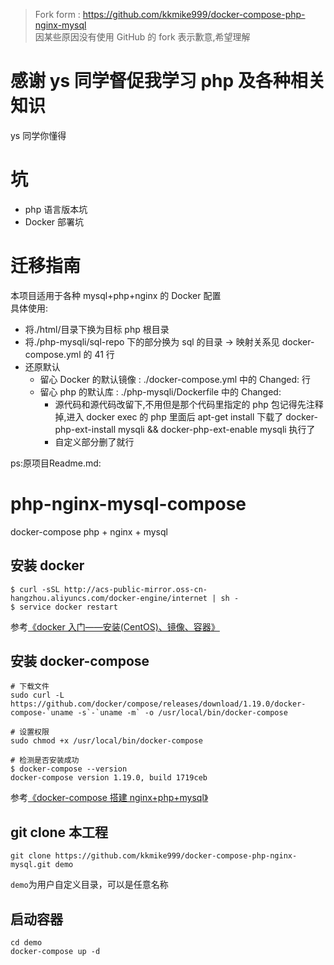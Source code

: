 > Fork form : https://github.com/kkmike999/docker-compose-php-nginx-mysql  
> 因某些原因没有使用 GitHub 的 fork 表示歉意,希望理解

# 感谢 ys 同学督促我学习 php 及各种相关知识

ys 同学你懂得

# 坑

- php 语言版本坑
- Docker 部署坑

# 迁移指南

本项目适用于各种 mysql+php+nginx 的 Docker 配置  
具体使用:

- 将./html/目录下换为目标 php 根目录
- 将./php-mysqli/sql-repo 下的部分换为 sql 的目录 -> 映射关系见 docker-compose.yml 的 41 行
- 还原默认
  - 留心 Docker 的默认镜像 : ./docker-compose.yml 中的 Changed: 行
  - 留心 php 的默认库 : ./php-mysqli/Dockerfile 中的 Changed:
    - 源代码和源代码改留下,不用但是那个代码里指定的 php 包记得先注释掉,进入 docker exec 的 php 里面后 apt-get install 下载了 docker-php-ext-install mysqli && docker-php-ext-enable mysqli 执行了
    - 自定义部分删了就行

ps:原项目Readme.md:

# php-nginx-mysql-compose

docker-compose php + nginx + mysql

## 安装 docker

```
$ curl -sSL http://acs-public-mirror.oss-cn-hangzhou.aliyuncs.com/docker-engine/internet | sh -
$ service docker restart
```

参考[《docker 入门——安装(CentOS)、镜像、容器》](https://www.jianshu.com/p/edba6551d256)

## 安装 docker-compose

```
# 下载文件
sudo curl -L https://github.com/docker/compose/releases/download/1.19.0/docker-compose-`uname -s`-`uname -m` -o /usr/local/bin/docker-compose

# 设置权限
sudo chmod +x /usr/local/bin/docker-compose

# 检测是否安装成功
$ docker-compose --version
docker-compose version 1.19.0, build 1719ceb
```

参考[《docker-compose 搭建 nginx+php+mysql》](https://www.jianshu.com/p/0561d3cfccda)

## git clone 本工程

```
git clone https://github.com/kkmike999/docker-compose-php-nginx-mysql.git demo
```

`demo`为用户自定义目录，可以是任意名称

## 启动容器

```
cd demo
docker-compose up -d
```
